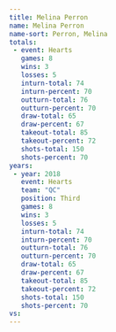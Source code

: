 ```yaml
---
title: Melina Perron
name: Melina Perron
name-sort: Perron, Melina
totals:
 - event: Hearts
   games: 8
   wins: 3
   losses: 5
   inturn-total: 74
   inturn-percent: 70
   outturn-total: 76
   outturn-percent: 70
   draw-total: 65
   draw-percent: 67
   takeout-total: 85
   takeout-percent: 72
   shots-total: 150
   shots-percent: 70
years:
 - year: 2018
   event: Hearts
   team: "QC"
   position: Third
   games: 8
   wins: 3
   losses: 5
   inturn-total: 74
   inturn-percent: 70
   outturn-total: 76
   outturn-percent: 70
   draw-total: 65
   draw-percent: 67
   takeout-total: 85
   takeout-percent: 72
   shots-total: 150
   shots-percent: 70
vs:
---
```

